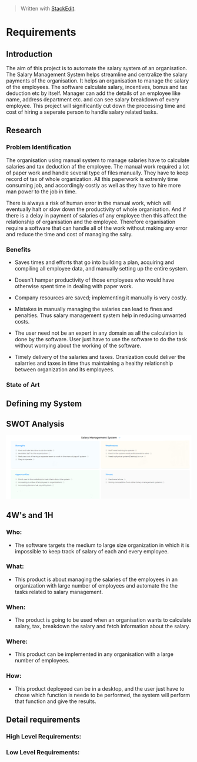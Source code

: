 


> Written with [StackEdit](https://stackedit.io/).
# Requirements

  

## Introduction

  

The aim of this project is to automate the salary system of an organisation. The Salary Management System helps streamline and centralize the salary payments of the organisation. It helps an organisation to manage the salary of the employees. The software calculate salary, incentives, bonus and tax deduction etc by itself. Manager can add the details of an employee like name, address department etc. and can see salary breakdown of every employee. This project will significantly cut down the processing time and cost of hiring a seperate person to handle salary related tasks.

  

## Research

  

### Problem Identification

  

The organisation using manual system to manage salaries have to calculate salaries and tax deduction af the employee. The manual work required a lot of paper work and handle several type of files manually. They have to keep record of tax of whole organization. All this paperwork is extremly time consuming job, and accordingly costly as well as they have to hire more man power to the job in time.

  

There is always a risk of human error in the manual work, which will eventually halt or slow down the productivity of whole organisation. And if there is a delay in payment of salaries of any employee then this affect the relationship of organisation and the employee. Therefore organisation require a software that can handle all of the work without making any error and reduce the time and cost of managing the salry.

  

### Benefits

  

* Saves times and efforts that go into building a plan, acquiring and compiling all employee data, and manually setting up the entire system.

* Doesn’t hamper productivity of those employees who would have otherwise spent time in dealing with paper work.

* Company resources are saved; implementing it manually is very costly.

* Mistakes in manually managing the salaries can lead to fines and penalties. Thus salary management system help in reducing unwanted costs.

* The user need not be an expert in any domain as all the calculation is done by the software. User just have to use the software to do the task without worrying about the working of the software.

* Timely delivery of the salaries and taxes. Oranization could deliver the salarries and taxes in time thus maintaining a healthy relationship between organization and its employees.

  
  

### State of Art

  
  

## Defining my System

  
  

## SWOT Analysis

  

![](swot.png)

  

## 4W's and 1H

  

### Who:

* The software targets the medium to large size organization in which it is impossible to keep track of salary of each and every employee.

  

### What:

* This product is about managing the salaries of the employees in an organization with large number of employees and automate the the tasks related to salary management.

  

### When:

* The product is going to be used when an organisation wants to calculate salary, tax, breakdown the salary and fetch information about the salary.



### Where:

* This product can be implemented in any organisation with a large number of employees.

  

### How:
* This product deployeed can be in a desktop, and the user just have to chose which function is neede to be performed, the system will perform that function and give the results.


## Detail requirements

### High Level Requirements:

### Low Level Requirements:
